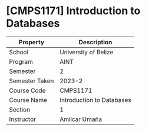 # [CMPS1171] Introduction to Databases

| Property       | Description               |
| -------------- | ------------------------- |
| School         | University of Belize      |
| Program        | AINT                      |
| Semester       | 2                         |
| Semester Taken | 2023-2                    |
| Course Code    | CMPS1171                  |
| Course Name    | Introduction to Databases |
| Section        | 1                         |
| Instructor     | Amilcar Umaña             |
